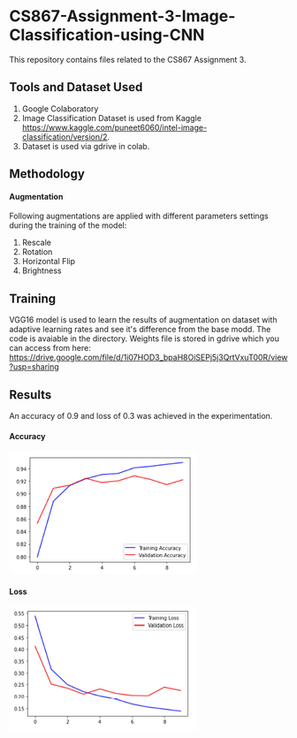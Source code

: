 # CS867-Assignment-3-Image-Classification-using-CNN
This repository contains files related to the CS867 Assignment 3.

## Tools and Dataset Used
1. Google Colaboratory
2. Image Classification Dataset is used from Kaggle https://www.kaggle.com/puneet6060/intel-image-classification/version/2.
3. Dataset is used via gdrive in colab.

## Methodology

#### Augmentation
Following augmentations are applied with different parameters settings during the training of the model:
1. Rescale
2. Rotation
3. Horizontal Flip
4. Brightness

## Training
VGG16 model is used to learn the results of augmentation on dataset with adaptive learning rates and see it's difference from the base modd. The code is avaiable in the directory. Weights file is stored in gdrive which you can access from here: https://drive.google.com/file/d/1i07HOD3_bpaH8OiSEPj5j3QrtVxuT00R/view?usp=sharing

## Results
An accuracy of 0.9 and loss of 0.3 was achieved in the experimentation.

#### Accuracy
![alt text](https://github.com/mkhalilSEECS/CS867-Assignment-3-Image-Classification-using-CNN/blob/main/accuracy.PNG?raw=true)
#### Loss
![alt text](https://github.com/mkhalilSEECS/CS867-Assignment-3-Image-Classification-using-CNN/blob/main/loss.PNG?raw=true)
